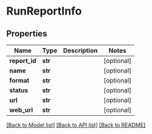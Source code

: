 # RunReportInfo

## Properties
Name | Type | Description | Notes
------------ | ------------- | ------------- | -------------
**report_id** | **str** |  | [optional] 
**name** | **str** |  | [optional] 
**format** | **str** |  | [optional] 
**status** | **str** |  | [optional] 
**url** | **str** |  | [optional] 
**web_url** | **str** |  | [optional] 

[[Back to Model list]](../README.md#documentation-for-models) [[Back to API list]](../README.md#documentation-for-api-endpoints) [[Back to README]](../README.md)

